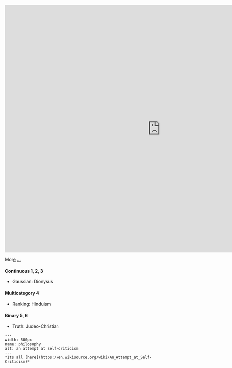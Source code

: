 

<iframe width="1000" height="800" src="https://www.youtube.com/embed/Y2M2Dgmm958" title="YouTube video player" frameborder="0" allow="accelerometer; autoplay; clipboard-write; encrypted-media; gyroscope; picture-in-picture" allowfullscreen></iframe>

Mor[e](https://www.youtube.com/watch?v=-meC_S9TCWc) [.](https://www.youtube.com/watch?v=CM7jpTJWPkg)[.](https://github.com/abikesa/will/blob/main/README.md)[.](https://www.google.com/search?client=safari&sa=X&sca_esv=03047b03c4b9cd9d&rls=en&sxsrf=ADLYWILHaLXruy1SRT1pZiT1N5tsMQT4Ew:1717442618039&q=Mikhaila+Peterson&si=ACC90nwLLwns5sISZcdzuISy7t-NHozt8Cbt6G3WNQfC9ekAgK3ajA9yaTdGZQRzVJTOVsWoFhmoiytOFaLHYIBenh96cLczi8y637J_EjBpoCWx-NzzPvMpsiX2JfINOf80hD0MtHDkd2fpc4fEemKkBbTh3dh7XropzcijIVdvpwoKMYum63KU6kZmgljKh75V61rmt-Oo3IirZaFJD7VipEzcwfiQpcujUYwYkSogf846rS11wteCgIlI6X3v0dyhE8Qs5wne1MlZkF3z0nqw-0f5Rbk4_sEVXmwmPUOpVe_Sn3agRlY%3D&ved=2ahUKEwiHgq6plMCGAxW0ElkFHQRNCjUQmxMoAHoECCMQAg&biw=1396&bih=906&dpr=2#fpstate=ive&vld=cid:0cafdbab,vid:V2kRxZr6b9s,st:0)

                

#### Continuous 1, 2, 3
- Gaussian: Dionysus

#### Multicategory 4
- Ranking: Hinduism

#### Binary 5, 6
- Truth: Judeo-Christian


```{figure} ./self-criticism.png
---
width: 500px
name: philosophy
alt: an attempt at self-criticism
---
*Its all [here](https://en.wikisource.org/wiki/An_Attempt_at_Self-Criticism)*
```